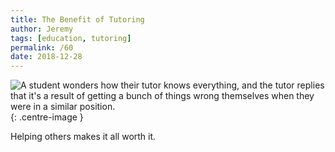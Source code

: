 ```yaml
---
title: The Benefit of Tutoring
author: Jeremy
tags: [education, tutoring]
permalink: /60
date: 2018-12-28
---
```


![A student wonders how their tutor knows everything, and the tutor replies that it's a result of getting a bunch of things wrong themselves when they were in a similar position.](https://res.cloudinary.com/dh3hm8pb7/image/upload/c_scale,q_auto:best/v1535842782/Handwaving/Published/BenefitOfTutoring.png){: .centre-image }

Helping others makes it all worth it.